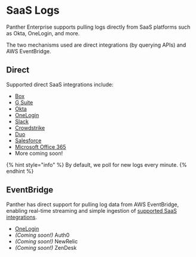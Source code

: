 # SaaS Logs

Panther Enterprise supports pulling logs directly from SaaS platforms such as Okta, OneLogin, and more.

The two mechanisms used are direct integrations \(by querying APIs\) and AWS EventBridge.

## Direct

Supported direct SaaS integrations include:

* [Box](box.md)
* [G Suite](gsuite.md)
* [Okta](okta.md)
* [OneLogin](onelogin.md)
* [Slack](slack.md)
* [Crowdstrike](crowdstrike.md)
* [Duo](duo.md)
* [Salesforce](salesforce.md)
* [Microsoft Office 365](microsoft.md)
* More coming soon!

{% hint style="info" %}
By default, we poll for new logs every minute.
{% endhint %}

## EventBridge

Panther has direct support for pulling log data from AWS EventBridge, enabling real-time streaming and simple ingestion of [supported SaaS integrations](https://aws.amazon.com/eventbridge/integrations/).

* [OneLogin](onelogin.md)
* _\(Coming soon!\)_ Auth0
* _\(Coming soon!\)_ NewRelic
* _\(Coming soon!\)_ ZenDesk

